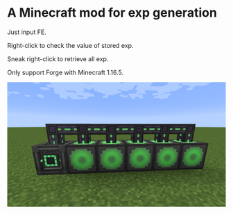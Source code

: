 # A Minecraft mod for exp generation
Just input FE.

Right-click to check the value of stored exp.

Sneak right-click to retrieve all exp.

Only support Forge with Minecraft 1.16.5.

![](pic.png)
